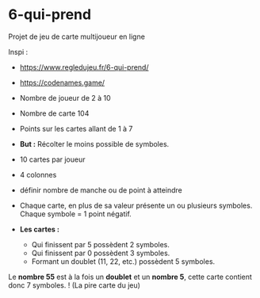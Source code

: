 # 6-qui-prend
Projet de jeu de carte multijoueur en ligne

Inspi : 
- https://www.regledujeu.fr/6-qui-prend/
- https://codenames.game/


- Nombre de joueur de 2 à 10
- Nombre de carte 104
- Points sur les cartes allant de 1 à 7
- **But :** Récolter le moins possible de symboles.
- 10 cartes par joueur 
- 4 colonnes
- définir nombre de manche ou de point à atteindre 


-   Chaque carte, en plus de sa valeur présente un ou plusieurs symboles. Chaque symbole = 1 point négatif.
-   **Les cartes :**
    -   Qui finissent par 5 possèdent 2 symboles.
    -   Qui finissent par 0 possèdent 3 symboles.
    -   Formant un doublet (11, 22, etc.) possèdent 5 symboles.

Le **nombre 55** est à la fois un **doublet** et un **nombre 5**, cette carte contient donc 7 symboles. ! (La pire carte du jeu)

